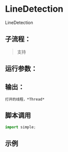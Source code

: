 # LineDetection 
LineDetection

## 子流程：
> 支持


## 运行参数：




## 输出：

    打开的线程，*Thread*


## 脚本调用

```python
import simple;

```

## 示例